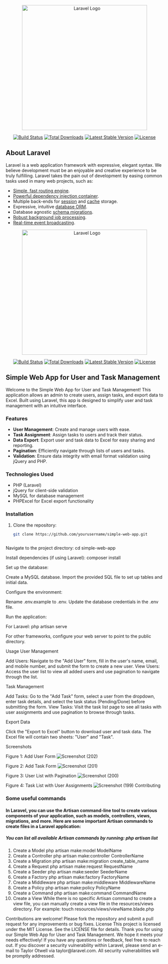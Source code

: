 <p align="center"><a href="https://laravel.com" target="_blank"><img src="https://raw.githubusercontent.com/laravel/art/master/logo-lockup/5%20SVG/2%20CMYK/1%20Full%20Color/laravel-logolockup-cmyk-red.svg" width="400" alt="Laravel Logo"></a></p>

<p align="center">
<a href="https://github.com/laravel/framework/actions"><img src="https://github.com/laravel/framework/workflows/tests/badge.svg" alt="Build Status"></a>
<a href="https://packagist.org/packages/laravel/framework"><img src="https://img.shields.io/packagist/dt/laravel/framework" alt="Total Downloads"></a>
<a href="https://packagist.org/packages/laravel/framework"><img src="https://img.shields.io/packagist/v/laravel/framework" alt="Latest Stable Version"></a>
<a href="https://packagist.org/packages/laravel/framework"><img src="https://img.shields.io/packagist/l/laravel/framework" alt="License"></a>
</p>

## About Laravel

Laravel is a web application framework with expressive, elegant syntax. We believe development must be an enjoyable and creative experience to be truly fulfilling. Laravel takes the pain out of development by easing common tasks used in many web projects, such as:

- [Simple, fast routing engine](https://laravel.com/docs/routing).
- [Powerful dependency injection container](https://laravel.com/docs/container).
- Multiple back-ends for [session](https://laravel.com/docs/session) and [cache](https://laravel.com/docs/cache) storage.
- Expressive, intuitive [database ORM](https://laravel.com/docs/eloquent).
- Database agnostic [schema migrations](https://laravel.com/docs/migrations).
- [Robust background job processing](https://laravel.com/docs/queues).
- [Real-time event broadcasting](https://laravel.com/docs/broadcasting).


<p align="center"><a href="https://laravel.com" target="_blank"><img src="https://raw.githubusercontent.com/laravel/art/master/logo-lockup/5%20SVG/2%20CMYK/1%20Full%20Color/laravel-logolockup-cmyk-red.svg" width="400" alt="Laravel Logo"></a></p>

<p align="center">
<a href="https://github.com/laravel/framework/actions"><img src="https://github.com/laravel/framework/workflows/tests/badge.svg" alt="Build Status"></a>
<a href="https://packagist.org/packages/laravel/framework"><img src="https://img.shields.io/packagist/dt/laravel/framework" alt="Total Downloads"></a>
<a href="https://packagist.org/packages/laravel/framework"><img src="https://img.shields.io/packagist/v/laravel/framework" alt="Latest Stable Version"></a>
<a href="https://packagist.org/packages/laravel/framework"><img src="https://img.shields.io/packagist/l/laravel/framework" alt="License"></a>
</p>

## Simple Web App for User and Task Management

Welcome to the Simple Web App for User and Task Management! This application allows an admin to create users, assign tasks, and export data to Excel. Built using Laravel, this app is designed to simplify user and task management with an intuitive interface.

### Features
- **User Management**: Create and manage users with ease.
- **Task Assignment**: Assign tasks to users and track their status.
- **Data Export**: Export user and task data to Excel for easy sharing and reporting.
- **Pagination**: Efficiently navigate through lists of users and tasks.
- **Validation**: Ensure data integrity with email format validation using jQuery and PHP.

### Technologies Used
- PHP (Laravel)
- jQuery for client-side validation
- MySQL for database management
- PHPExcel for Excel export functionality

### Installation
1. Clone the repository:
   ```bash
   git clone https://github.com/yourusername/simple-web-app.git



Navigate to the project directory:
cd simple-web-app



Install dependencies (if using Laravel):
composer install



Set up the database:

Create a MySQL database.
Import the provided SQL file to set up tables and initial data.



Configure the environment:

Rename .env.example to .env.
Update the database credentials in the .env file.



Run the application:

For Laravel:
php artisan serve


For other frameworks, configure your web server to point to the public directory.



Usage
User Management

Add Users: Navigate to the "Add User" form, fill in the user's name, email, and mobile number, and submit the form to create a new user.
View Users: Access the user list to view all added users and use pagination to navigate through the list.

Task Management

Add Tasks: Go to the "Add Task" form, select a user from the dropdown, enter task details, and select the task status (Pending/Done) before submitting the form.
View Tasks: Visit the task list page to see all tasks with user assignments and use pagination to browse through tasks.

Export Data

Click the "Export to Excel" button to download user and task data. The Excel file will contain two sheets: "User" and "Task".

Screenshots

Figure 1: Add User Form
![Screenshot (202)](https://github.com/user-attachments/assets/aecad153-c773-4d7e-b99f-ec60953c8569)

Figure 2: Add Task Form
![Screenshot (201)](https://github.com/user-attachments/assets/d707ba6b-4dd0-4a2e-96cf-4e7a59d03c33)

Figure 3: User List with Pagination
![Screenshot (200)](https://github.com/user-attachments/assets/8e1f424b-391a-4a19-b76d-d09c3e8f25eb)

Figure 4: Task List with User Assignments
![Screenshot (199)](https://github.com/user-attachments/assets/1117f910-97c3-4c86-9a75-efb09e39634a)
Contributing

<h3>Some useful commands</h3>
<h4>In Laravel, you can use the Artisan command-line tool to create various components of your application, such as models, controllers, views, migrations, and more. Here are some important Artisan commands to create files in a Laravel application: </h4>

<h5>You can list all available Artisan commands by running:
php artisan list</h5>

<ol>
    <li> Create a Model
php artisan make:model ModelName</li>
    
<li>Create a Controller
php artisan make:controller ControllerName</li>

<li> Create a Migration
php artisan make:migration create_table_name</li>

<li> Create a Request
php artisan make:request RequestName</li>

<li> Create a Seeder
php artisan make:seeder SeederName</li>

<li> Create a Factory
php artisan make:factory FactoryName</li>

<li> Create a Middleware
php artisan make:middleware MiddlewareName</li>

<li> Create a Policy
php artisan make:policy PolicyName</li>

<li>Create a Command
php artisan make:command CommandName</li>

<li>Create a View
While there is no specific Artisan command to create a view file, you can manually create a view file in the resources/views directory. For example:
touch resources/views/viewName.blade.php</li> 
</ol>
Contributions are welcome! Please fork the repository and submit a pull request for any improvements or bug fixes.
License
This project is licensed under the MIT License. See the LICENSE file for details.
Thank you for using our Simple Web App for User and Task Management. We hope it meets your needs effectively! If you have any questions or feedback, feel free to reach out.
If you discover a security vulnerability within Laravel, please send an e-mail to Taylor Otwell via taylor@laravel.com. All security vulnerabilities will be promptly addressed.
